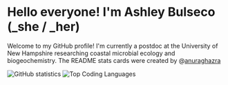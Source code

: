 # Hello everyone! I'm Ashley Bulseco (_she / _her) 
Welcome to my GitHub profile! I'm currently a postdoc at the University of New Hampshire researching coastal microbial ecology and biogeochemistry. The README stats cards were created by \@[anuraghazra](https://github.com/anuraghazra/github-readme-stats#readme)

![GitHub statistics](https://github-readme-stats.vercel.app/api?username=abulseco0&theme=vision-friendly-dark&rank_icon=github&hide=contribs&show_icons=true) ![Top Coding Languages](https://github-readme-stats.vercel.app/api/top-langs/?username=abulseco&langs_count=6&theme=vision-friendly-dark&layout=compact)
<!--
**abulseco/abulseco** is a ✨ _special_ ✨ repository because its `README.md` (this file) appears on your GitHub profile.

Here are some ideas to get you started:

- 🔭 I’m currently working on ...
- 🌱 I’m currently learning ...
- 👯 I’m looking to collaborate on ...
- 🤔 I’m looking for help with ...
- 💬 Ask me about ...
- 📫 How to reach me: ...
- 😄 Pronouns: ...
- ⚡ Fun fact: ...
-->
